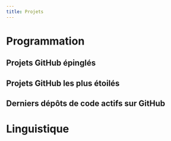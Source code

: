 ```yaml
---
title: Projets
---
```

# Programmation
## Projets GitHub épinglés
<ClientOnly>
  <ListRepositories>
    <GithubRepository repoName="rejeep/f.el" />
    <GithubRepository repoName="Phundrak/eshell-info-banner.el" />
    <GithubRepository repoName="Phundrak/dotfiles" />
    <GithubRepository repoName="Phundrak/langue-phundrak-fr" />
  </ListRepositories>
</ClientOnly>

## Projets GitHub les plus étoilés
<ClientOnly>
  <ListRepositories sortBy='stars' user='phundrak' :limit='5' />
</ClientOnly>

## Derniers dépôts de code actifs sur GitHub
<ClientOnly>
  <ListRepositories sortBy='pushed_at' user='phundrak' :limit='5' />
</ClientOnly>

# Linguistique
